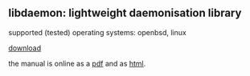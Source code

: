 libdaemon: lightweight daemonisation library
--------------------------------------------

supported (tested) operating systems: openbsd, linux

[download](files/libdaemon-3.0.tar.gz)    

the manual is online as a [pdf](files/libdaemon.pdf) and as 
[html](files/libdaemon.html/index.html).    


